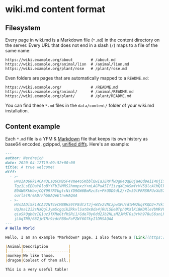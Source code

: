 # wiki.md content format

## Filesystem

Every page in wiki.md is a Markdown file (`*.md`) in the content directory on the server. Every URL that does not end in a slash (`/`) maps to a file of the same name:

```
https://wiki.example.org/about        # /about.md
https://wiki.example.org/animal/lion  # /animal/lion.md
https://wiki.example.org/plant/rose   # /plant/rose.md
```

Even folders are pages that are automatically mapped to a `README.md`:

```
https://wiki.example.org/             # /README.md
https://wiki.example.org/animal/      # /animal/README.md
https://wiki.example.org/plant/       # /plant/README.md
```

You can find these `*.md` files in the `data/content/` folder of your wiki.md installation.

## Content example

Each `*.md` file is a YFM & [Markdown](https://en.wikipedia.org/wiki/Markdown) file that keeps its own history as base64 encoded, gzipped, [unified diffs](https://en.wikipedia.org/wiki/Diff_utility#Unified_format). Here's an example:

```md
---
author: Nerdreich
date: 2020-04-12T19:09:52+00:00
title: A true welcome!
diff:
  - >-
    H4sIAO6Rk14CA43LsQ6CMBSF4Vme4o5KbblQwIaJERPfwDg04QqE0jaAQd9eiI4Ojifn/zjn0JIx
    Tgz1LsEEOaY8loBYYFbIVMRSJhmmpxzY+mLAGPuA5IfIizgXCpWSmYrVV5QlcAlMQlkGvNroEc6g
    B9AW6KkHbwjCQY997RYbgtcNiYD9GW6BmRzcSc+PkUDD9dLZ/rZv59lPRRSRFUvXd57qTgs3NtG2
    ourlaTRreADrFhG8AQeEtnwHAQAA
  - >-
    H4sIADiSk14CA22NT4vCMBBHz9tP8dtzTJj+WZv2VNCzpwXPUcdtMW2kqYKQD2+7VkTwMTCHN4+R
    UqJma12i2sNXQglJymScgqikZRkvlSat0x8da4jRUiSEeBTph0KXlKi8KDRleVbMRVVBpguCyBY5
    qioSkQgb0zIQ1uz3fXMeGtfhSRi1/Gde70y6dd2Jb2HLsM2JMdTOs3rVh978uS6snLPsB7jjeMEt
    jLUqTN9/68ZjHIMr9zdcPB8vFoPZWf6O7kyIlDMSAQAA
---
# Hello World

Hello, I am an example *Markdown* page. I also feature a [Link](https://en.wikipedia.org/wiki/Hyperlink) now.

|Animal|Description         |
|------|--------------------|
|monkey|We like those.      |
|dragon|Coolest of them all.|

This is a very useful table!
```
